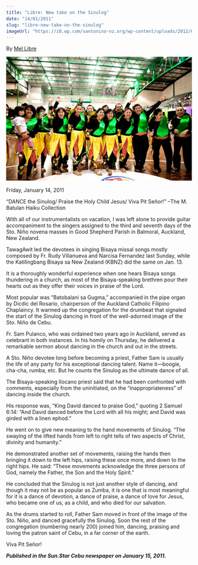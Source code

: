 ```yaml
---
title: "Libre: New take on the Sinulog"
date: "14/01/2011"
slug: "libre-new-take-on-the-sinulog"
imageUrl: "https://i0.wp.com/santonino-nz.org/wp-content/uploads/2012/03/165113_498350086522_225601086522_6341340_4509181_n.jpg?resize=720%2C480"
---
```


By [Mel Libre](http://www.sunstar.com.ph/taxonomy/term/139)

[![](assets\images\165113_498350086522_225601086522_6341340_4509181_n.jpg "165113_498350086522_225601086522_6341340_4509181_n")](https://i0.wp.com/santonino-nz.org/wp-content/uploads/2012/03/165113_498350086522_225601086522_6341340_4509181_n.jpg)

Friday, January 14, 2011

“DANCE the Sinulog/ Praise the Holy Child Jesus/ Viva Pit Señor!” –The M. Batulan Haiku Collection

With all of our instrumentalists on vacation, I was left alone to provide guitar accompaniment to the singers assigned to the third and seventh days of the Sto. Niño novena masses in Good Shepherd Parish in Balmoral, Auckland, New Zealand.

TawagAwit led the devotees in singing Bisaya missal songs mostly composed by Fr. Rudy Villanueva and Narcisa Fernandez last Sunday, while the Katilingbang Bisaya sa New Zealand (KBNZ) did the same on Jan. 13.

It is a thoroughly wonderful experience when one hears Bisaya songs thundering in a church, as most of the Bisaya-speaking brethren pour their hearts out as they offer their voices in praise of the Lord.

Most popular was “Batobalani sa Gugma,” accompanied in the pipe organ by Dicdic del Rosario, chairperson of the Auckland Catholic Filipino Chaplaincy. It warmed up the congregation for the drumbeat that signaled the start of the Sinulog dancing in front of the well-adorned image of the Sto. Niño de Cebu.

Fr. Sam Pulanco, who was ordained two years ago in Auckland, served as celebrant in both instances. In his homily on Thursday, he delivered a remarkable sermon about dancing in the church and out in the streets.

A Sto. Niño devotee long before becoming a priest, Father Sam is usually the life of any party for his exceptional dancing talent. Name it—boogie, cha-cha, rumba, etc. But he counts the Sinulog as the ultimate dance of all.

The Bisaya-speaking Ilocano priest said that he had been confronted with comments, especially from the uninitiated, on the “inappropriateness” of dancing inside the church.

His response was, “King David danced to praise God,” quoting 2 Samuel 6:14: “And David danced before the Lord with all his might; and David was girded with a linen ephod.”

He went on to give new meaning to the hand movements of Sinulog. “The swaying of the lifted hands from left to right tells of two aspects of Christ, divinity and humanity.”

He demonstrated another set of movements, raising the hands then bringing it down to the left hips, raising these once more, and down to the right hips. He said: “These movements acknowledge the three persons of God, namely the Father, the Son and the Holy Spirit.”

He concluded that the Sinulog is not just another style of dancing, and though it may not be as popular as Zumba, it is one that is most meaningful for it is a dance of devotion, a dance of praise, a dance of love for Jesus, who became one of us, as a child, and who died for our salvation.

As the drums started to roll, Father Sam moved in front of the image of the Sto. Niño, and danced gracefully the Sinulog. Soon the rest of the congregation (numbering nearly 200) joined him, dancing, praising and loving the patron saint of Cebu, in a far corner of the earth.

Viva Pit Señor!

**_Published in the Sun.Star Cebu newspaper on January 15, 2011._**